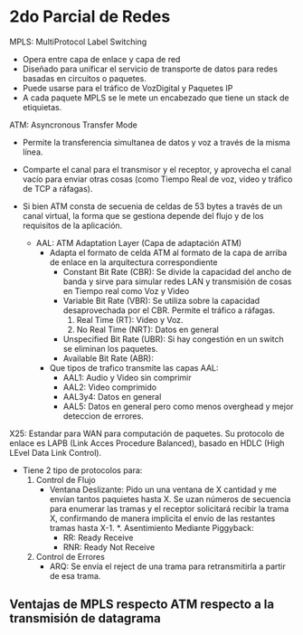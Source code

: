 # 2do Parcial de Redes

MPLS: MultiProtocol Label Switching
* Opera entre capa de enlace y capa de red
* Diseñado para unificar el servicio de transporte de datos para redes basadas en circuitos o paquetes.
* Puede usarse para el tráfico de VozDigital y Paquetes IP
* A cada paquete MPLS se le mete un encabezado que tiene un stack de etiquietas.

ATM: Asyncronous Transfer Mode
* Permite la transferencia simultanea de datos y voz a través de la misma línea.
* Comparte el canal para el transmisor y el receptor, y aprovecha el canal vacío para enviar otras cosas (como Tiempo Real de voz, video y tráfico de TCP a ráfagas).
* Si bien ATM consta de secuenia de celdas de 53 bytes a través de un canal virtual, la forma que se gestiona depende del flujo y de los requisitos de la aplicación.

  * AAL: ATM Adaptation Layer (Capa de adaptación ATM)
    * Adapta el formato de celda ATM al formato de la capa de arriba de enlace en la arquitectura correspondiente
      * Constant Bit Rate (CBR): Se divide la capacidad del ancho de banda y sirve para simular redes LAN y transmisión de cosas en Tiempo real como Voz y Video
      * Variable Bit Rate (VBR): Se utiliza sobre la capacidad desaprovechada por el CBR. Permite el tráfico a ráfagas.
        1. Real Time (RT): Video y Voz.
        1. No Real Time (NRT): Datos en general
      * Unspecified Bit Rate (UBR): Si hay congestión en un switch se eliminan los paquetes.
      * Available Bit Rate (ABR):
    * Que tipos de trafico transmite las capas AAL:
      * AAL1: Audio y Video sin comprimir
      * AAL2: Video comprimido
      * AAL3y4: Datos en general
      * AAL5: Datos en general pero como menos overghead y mejor deteccion de errores.

X25: Estandar para WAN para computación de paquetes. Su protocolo de enlace es LAPB (Link Acces Procedure Balanced), basado en HDLC (High LEvel Data Link Control).
  * Tiene 2 tipo de protocolos para:
    1. Control de Flujo
        * Ventana Deslizante: Pido un una ventana de X cantidad y me envían tantos paquietes hasta X. Se uzan números de secuencia para enumerar las tramas y el receptor solicitará recibir la trama X, confirmando de manera implicita el envío de las restantes tramas hasta X-1.
        *. Asentimiento Mediante Piggyback:
          * RR: Ready Receive
          * RNR: Ready Not Receive
    1. Control de Errores
        * ARQ: Se envía el reject de una trama para retransmitirla a partir de esa trama.


## Ventajas de MPLS respecto ATM respecto a la transmisión de datagrama

